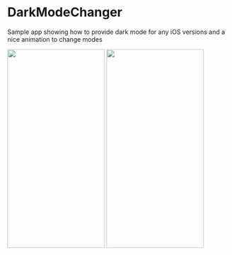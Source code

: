 # DarkModeChanger
Sample app showing how to provide dark mode for any iOS versions and a nice animation to change modes

<img src="https://user-images.githubusercontent.com/88195642/180637951-7d5fdb6a-e061-4e46-926b-5e180f3301ec.PNG" width="220" height="450"> <img src="https://user-images.githubusercontent.com/88195642/180637953-e9d4cc2e-de22-48ec-a2a7-669f298af9fe.PNG" width="220" height="450">

